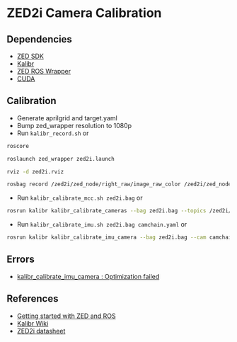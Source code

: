 # ZED2i Camera Calibration

## Dependencies

- [ZED SDK](https://www.stereolabs.com/developers/release)
- [Kalibr](https://github.com/ethz-asl/kalibr)
- [ZED ROS Wrapper](https://github.com/stereolabs/zed-ros-wrapper)
- [CUDA](https://developer.nvidia.com/cuda-downloads)

## Calibration

- Generate aprilgrid and target.yaml
- Bump zed_wrapper resolution to 1080p
- Run `kalibr_record.sh` or

```sh
roscore
```

```sh
roslaunch zed_wrapper zed2i.launch
```

```sh
rviz -d zed2i.rviz
```

```sh
rosbag record /zed2i/zed_node/right_raw/image_raw_color /zed2i/zed_node/left_raw/image_raw_color /zed2i/zed_node/imu/data_raw
```

- Run `kalibr_calibrate_mcc.sh zed2i.bag` or

```sh
rosrun kalibr kalibr_calibrate_cameras --bag zed2i.bag --topics /zed2i/zed_node/right_raw/image_raw_color /zed2i/zed_node/left_raw/image_raw_color --models pinhole-equi pinhole-equi --target target.yaml
```

- Run `kalibr_calibrate_imu.sh zed2i.bag camchain.yaml` or

```sh
rosrun kalibr kalibr_calibrate_imu_camera --bag zed2i.bag --cam camchain.yaml --imu imu.yaml --target target.yaml --timeoffset-padding 0.01
```

## Errors

- [kalibr_calibrate_imu_camera : Optimization failed](https://github.com/ethz-asl/kalibr/issues/41)

## References

- [Getting started with ZED and ROS](https://www.stereolabs.com/docs/ros/)
- [Kalibr Wiki](https://github.com/ethz-asl/kalibr/wiki/)
- [ZED2i datasheet](https://www.stereolabs.com/assets/datasheets/zed-2i-datasheet-feb2022.pdf)
